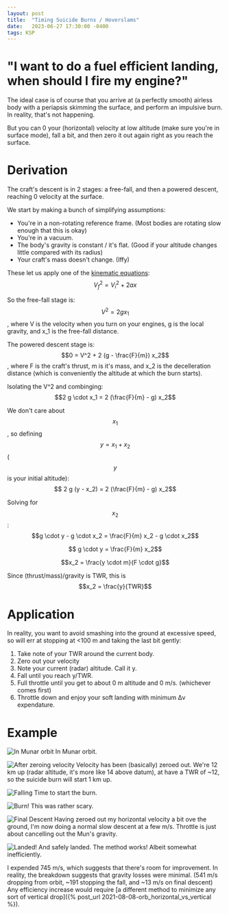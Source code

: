 ```yaml
---
layout: post
title:  "Timing Suicide Burns / Hoverslams"
date:   2023-06-27 17:30:00 -0400
tags: KSP
---
```

<script type="text/javascript" async
   src="https://cdnjs.cloudflare.com/ajax/libs/mathjax/2.7.4/MathJax.js?config=TeX-MML-AM_CHTML">
</script>


# "I want to do a fuel efficient landing, when should I fire my engine?"

The ideal case is of course that you arrive at (a perfectly smooth) airless body with a periapsis skimming the surface, and perform an impulsive burn. In reality, that's not happening.

But you can 0 your (horizontal) velocity at low altitude (make sure you're in surface mode), fall a bit, and then zero it out again right as you reach the surface.

# Derivation
The craft's descent is in 2 stages: a free-fall, and then a powered descent, reaching 0 velocity at the surface.

We start by making a bunch of simplifying assumptions:
 * You're in a non-rotating reference frame. (Most bodies are rotating slow enough that this is okay)
 * You're in a vacuum.
 * The body's gravity is constant / it's flat. (Good if your altitude changes little compared with its radius)
 * Your craft's mass doesn't change. (Iffy)

These let us apply one of the [kinematic equations](https://en.wikipedia.org/wiki/Equations_of_motion#Uniform_acceleration): $$V_f^2 = V_i^2 + 2 a x$$

So the free-fall stage is: $$V^2 = 2 g x_1$$, where V is the velocity when you turn on your engines, g is the local gravity, and x_1 is the free-fall distance.

The powered descent stage is: $$0 = V^2 + 2 (g - \frac{F}{m}) x_2$$, where F is the craft's thrust, m is it's mass, and x_2 is the decelleration distance (which is conveniently the altitude at which the burn starts).

Isolating the V^2 and combinging: $$2 g \cdot x_1 = 2 (\frac{F}{m} - g) x_2$$

We don't care about $$x_1$$, so defining $$y = x_1 + x_2$$ ($$y$$ is your initial altitude): $$ 2 g (y - x_2) = 2 (\frac{F}{m} - g) x_2$$

Solving for $$x_2$$: $$g \cdot y - g \cdot x_2 = \frac{F}{m} x_2 - g \cdot x_2$$

$$ g \cdot y = \frac{F}{m} x_2$$

$$x_2 = \frac{y \cdot m}{F \cdot g}$$

Since (thrust/mass)/gravity is TWR, this is $$x_2 = \frac{y}{TWR}$$



# Application
In reality, you want to avoid smashing into the ground at excessive speed, so will err at stopping at <100 m and taking the last bit gently:

1. Take note of your TWR around the current body.
2. Zero out your velocity
3. Note your current (radar) altitude. Call it y.
4. Fall until you reach y/TWR.
5. Full throttle until you get to about 0 m altitude and 0 m/s. (whichever comes first)
6. Throttle down and enjoy your soft landing with minimum Δv expendature.

# Example
![In Munar orbit](/images/screenshot137.png "A lander in Munar orbit. We're over the East Farside Crater.")
In Munar orbit.

![After zeroing velocity](/images/screenshot139.png "After Zeroing out velocity")
Velocity has been (basically) zeroed out. We're 12 km up (radar altitude, it's more like 14 above datum), at have a TWR of ~12, so the suicide burn will start 1 km up.

![Falling](/images/screenshot142.png "1 km up.")
Time to start the burn.

![Burn!](/images/screenshot143.png "Suicide burn in progress.")
This was rather scary.

![Final Descent](/images/screenshot144.png "Throttled down to almost nothing and descending the last few 10s of meters at around 8 m/s.")
Having zeroed out my horizontal velocity a bit ove the ground, I'm now doing a normal slow descent at a few m/s. Throttle is just about cancelling out the Mun's gravity.

![Landed!](/images/screenshot146.png "The lander is on the surface.")
And safely landed. The method works! Albeit somewhat inefficiently.

I expended 745 m/s, which suggests that there's room for improvement. In reality, the breakdown suggests that gravity losses were minimal. (541 m/s dropping from orbit, ~191 stopping the fall, and ~13 m/s on final descent) Any efficiency increase would require [a different method to minimize any sort of vertical drop]({% post_url 2021-08-08-orb_horizontal_vs_vertical %}).
